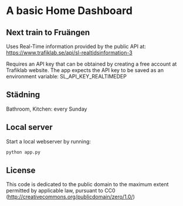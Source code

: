 # A basic Home Dashboard

## Next train to Fruängen
Uses Real-Time information provided by the public API at: https://www.trafiklab.se/api/sl-realtidsinformation-3

Requires an API key that can be obtained by creating a free account at Trafiklab website. The app expects the API key
to be saved as an environment variable: SL_API_KEY_REALTIMEDEP

## Städning
Bathroom, Kitchen: every Sunday

## Local server
Start a local webserver by running:

```bash
python app.py
```

## License
This code is dedicated to the public domain to the maximum extent permitted by applicable law, pursuant to CC0 (http://creativecommons.org/publicdomain/zero/1.0/)
